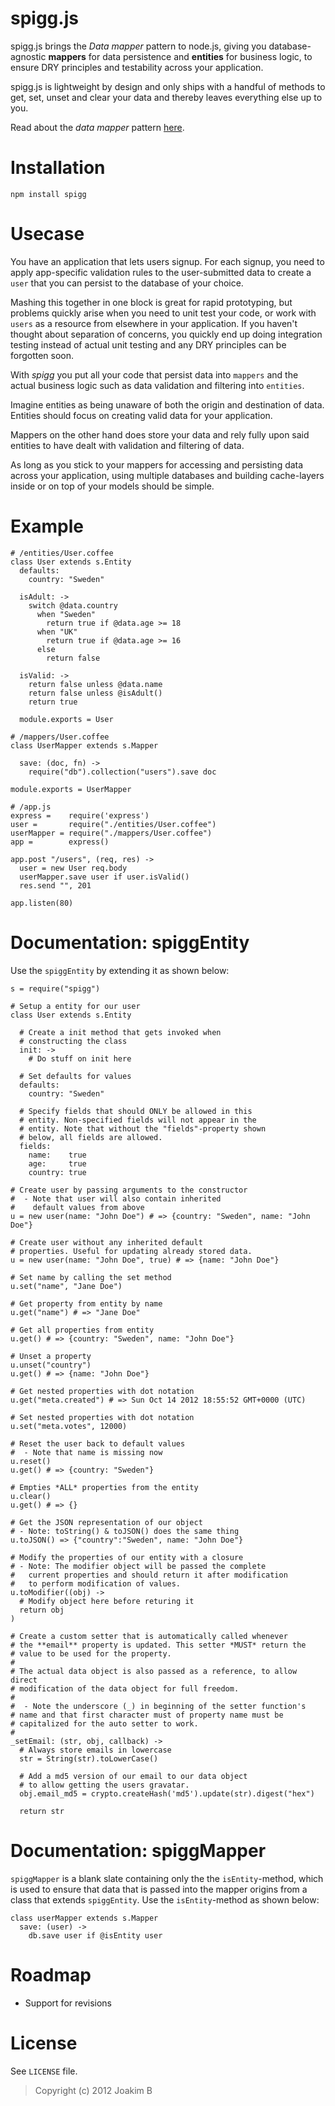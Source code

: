 spigg.js
============
spigg.js brings the *Data mapper* pattern to node.js, giving you database-
agnostic **mappers** for data persistence and **entities** for business
logic, to ensure DRY principles and testability across your application.

spigg.js is lightweight by design and only ships with a handful of methods
to get, set, unset and clear your data and thereby leaves everything else
up to you.

Read about the *data mapper* pattern [here](http://martinfowler.com/eaaCatalog/dataMapper.html).


Installation
============
	
	npm install spigg


Usecase
============
You have an application that lets users signup. For each signup, you need to
apply app-specific validation rules to the user-submitted data to create a
`user` that you can persist to the database of your choice.

Mashing this together in one block is great for rapid prototyping, but problems
quickly arise when you need to unit test your code, or work with `users` as
a resource from elsewhere in your application.
If you haven't thought about separation of concerns, you quickly end up doing
integration testing instead of actual unit testing and any DRY principles
can be forgotten soon.

With *spigg* you put all your code that persist data into `mappers` and the
actual business logic such as data validation and filtering into `entities`. 

Imagine entities as being unaware of both the origin and destination of data.
Entities should focus on creating valid data for your application.

Mappers on the other hand does store your data and rely fully upon said 
entities to have dealt with validation and filtering of data. 

As long as you stick to your mappers for accessing and persisting data across
your application, using multiple databases and building cache-layers inside
or on top of your models should be simple.

 
Example
============
	# /entities/User.coffee
	class User extends s.Entity
	  defaults: 
	    country: "Sweden"
	    
	  isAdult: ->
	    switch @data.country
	      when "Sweden"
	        return true if @data.age >= 18
	      when "UK"
	        return true if @data.age >= 16        
	      else 
	        return false
	
	  isValid: ->
	    return false unless @data.name
	    return false unless @isAdult()
	    return true
	  
	  module.exports = User
	  
	# /mappers/User.coffee
	class UserMapper extends s.Mapper
   
      save: (doc, fn) ->
        require("db").collection("users").save doc

	module.exports = UserMapper

	# /app.js
	express =    require('express')
    user =       require("./entities/User.coffee")
	userMapper = require("./mappers/User.coffee")
	app =        express()
	
	app.post "/users", (req, res) ->
	  user = new User req.body
	  userMapper.save user if user.isValid() 
	  res.send "", 201

    app.listen(80)


Documentation: spiggEntity
============
Use the `spiggEntity` by extending it as shown below:
	
	s = require("spigg")
	
	# Setup a entity for our user
	class User extends s.Entity
	
	  # Create a init method that gets invoked when
	  # constructing the class
	  init: ->
	  	# Do stuff on init here
	
	  # Set defaults for values
	  defaults:
	    country: "Sweden"
	    
	  # Specify fields that should ONLY be allowed in this
	  # entity. Non-specified fields will not appear in the
	  # entity. Note that without the "fields"-property shown
	  # below, all fields are allowed.
	  fields:
	  	name:    true
	  	age:     true
	  	country: true
	    
	# Create user by passing arguments to the constructor 
	#  - Note that user will also contain inherited 
	#    default values from above
	u = new user(name: "John Doe") # => {country: "Sweden", name: "John Doe"}
	
	# Create user without any inherited default
	# properties. Useful for updating already stored data.
	u = new user(name: "John Doe", true) # => {name: "John Doe"}
	
	# Set name by calling the set method
	u.set("name", "Jane Doe")
    
    # Get property from entity by name
    u.get("name") # => "Jane Doe"
    
    # Get all properties from entity
    u.get() # => {country: "Sweden", name: "John Doe"}
    
    # Unset a property
    u.unset("country")
    u.get() # => {name: "John Doe"}
    
    # Get nested properties with dot notation
    u.get("meta.created") # => Sun Oct 14 2012 18:55:52 GMT+0000 (UTC)
    
    # Set nested properties with dot notation
    u.set("meta.votes", 12000)
    
    # Reset the user back to default values
    #  - Note that name is missing now
    u.reset()
    u.get() # => {country: "Sweden"}

    # Empties *ALL* properties from the entity
    u.clear()
    u.get() # => {}
    
    # Get the JSON representation of our object
    # - Note: toString() & toJSON() does the same thing
    u.toJSON() => {"country":"Sweden", name: "John Doe"}
    
    # Modify the properties of our entity with a closure
    # - Note: The modifier object will be passed the complete
    #   current properties and should return it after modification
    #   to perform modification of values.
    u.toModifier((obj) ->
      # Modify object here before returing it
      return obj
    )

    # Create a custom setter that is automatically called whenever
    # the **email** property is updated. This setter *MUST* return the
    # value to be used for the property.
    #
    # The actual data object is also passed as a reference, to allow direct 
    # modification of the data object for full freedom.  
    #
    #  - Note the underscore (_) in beginning of the setter function's
    # name and that first character must of property name must be
    # capitalized for the auto setter to work.
    #
	_setEmail: (str, obj, callback) ->
	  # Always store emails in lowercase
	  str = String(str).toLowerCase()
	  
	  # Add a md5 version of our email to our data object
	  # to allow getting the users gravatar.
	  obj.email_md5 = crypto.createHash('md5').update(str).digest("hex")
	   
	  return str


Documentation: spiggMapper
============
`spiggMapper` is a blank slate containing only the the `isEntity`-method,
which is used to ensure that data that is passed into the mapper origins
from a class that extends `spiggEntity`. Use the `isEntity`-method
as shown below:
 
	class userMapper extends s.Mapper
	  save: (user) ->
      	db.save user if @isEntity user

Roadmap
============
* Support for revisions


License
============
See `LICENSE` file.

> Copyright (c) 2012 Joakim B

